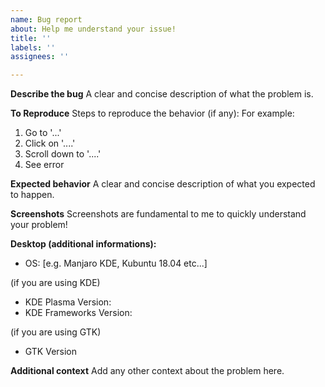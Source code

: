```yaml
---
name: Bug report
about: Help me understand your issue!
title: ''
labels: ''
assignees: ''

---
```


**Describe the bug**
A clear and concise description of what the problem is.

**To Reproduce**
Steps to reproduce the behavior (if any):
For example:
1. Go to '...'
2. Click on '....'
3. Scroll down to '....'
4. See error

**Expected behavior**
A clear and concise description of what you expected to happen.

**Screenshots**
Screenshots are fundamental to me to quickly understand your problem!

**Desktop (additional informations):**
 - OS: [e.g. Manjaro KDE, Kubuntu 18.04 etc...]

(if you are using KDE)
 - KDE Plasma Version:
 - KDE Frameworks Version:

(if you are using GTK)
 - GTK Version


**Additional context**
Add any other context about the problem here.
